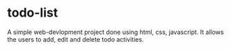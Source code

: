 <h1> todo-list </h1>
A simple web-devlopment project done using html, css, javascript. It allows the users to add, edit and delete todo activities.
